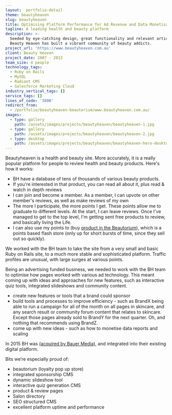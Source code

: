 ```yaml
---
layout:  portfolio-detail
theme: beautyheaven
slug: beautyheaven
title: Optimising Platform Performance for Ad Revenue and Data Monetisation
tagline: A leading health and beauty platform
description: >-
  Seeded by eye-catching design, great functionality and relevant articles,
  Beauty Heaven has built a vibrant community of beauty addicts.
project_url: 'https://www.beautyheaven.com.au'
client: Beauty Heaven
project_date: 2007 - 2013
team_size: 4 people
technology_tags:
  - Ruby on Rails
  - MySQL
  - Radiant CMS
  - Salesforce Marketing Cloud
industry_vertical_tags: []
service_tags: []
lines_of_code: '3000'
redirect_from:
  - /portfolio/beautyheaven-beautorium/www.beautyheaven.com.au/
images:
  - type: gallery
    path: /assets/images/projects/beautyheaven/beautyheaven-1.jpg
  - type: gallery
    path: /assets/images/projects/beautyheaven/beautyheaven-2.jpg
  - type: desktop
    path: /assets/images/projects/beautyheaven/beautyheaven-hero-desktop.jpg
---
```


Beautyheaven is a health and beauty site. More accurately, it is a really popular platform for people to review health and beauty products. Here's how it works:

* BH have a database of tens of thousands of various beauty products.
* If you're interested in that product, you can read all about it, plus read & watch in depth reviews
* I can join and become a member. As a member, I can upvote on other member's reviews, as well as make reviews of my own
* The more I participate, the more points I get. These points allow me to graduate to different levels. At the start, I can leave reviews. Once I've managed to get to the top level, I'm getting sent free products to review, and basically living the Life.
* I can also use my points to (buy [product in the Beautorium](/portfolio/beautyheaven-beautorium/)), which is a points based flash store (only up for short bursts of time, since they sell out so quickly).

We worked with the BH team to take the site from a very small and basic Ruby on Rails site, to a much more stable and sophisticated platform. Traffic profiles are unusual, with large surges at various points.

Being an advertising funded business, we needed to work with the BH team to optimise how pages worked with various ad technology. This meant coming up with ideas and approaches for new features, such as interactive quiz tools, integrated slideshows and community content.

* create new features or tools that a brand could sponsor
* build tools and processes to improve efficiency - such as BrandX being able to run a campaign for all of the month on all pages in skincare, and any search result or community forum content that relates to skincare. Except those pages already sold to BrandY for the next quarter. Oh, and nothing that recommends using BrandZ.
* come up with new ideas - such as how to monetise data reports and scaling

In 2015 BH was [(acquired by Bauer Media)](http://www.bauer-media.com.au/discover/press/announcements/2015/03/bauer-media-acquires-leading-digital-beauty-business-the-beautyheaven-group/), and integrated into their existing digital platform.

Bits we’re especially proud of:

* beautorium (loyalty pop up store)
* integrated sponsorship CMS
* dynamic slideshow tool
* interactive quiz generation CMS
* product & review pages
* Salon directory
* SEO structured CMS
* excellent platform uptime and performance
